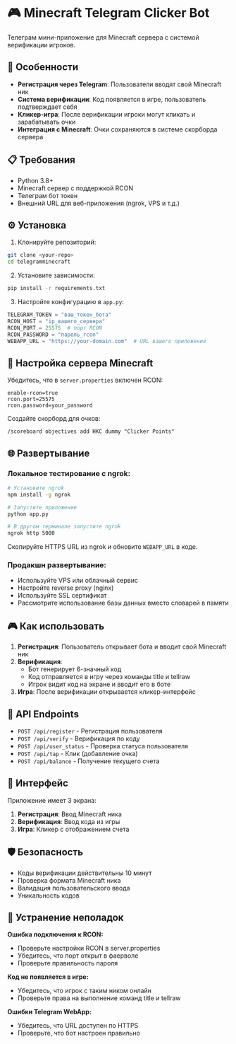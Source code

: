 # 🎮 Minecraft Telegram Clicker Bot

Телеграм мини-приложение для Minecraft сервера с системой верификации игроков.

## 🚀 Особенности

- **Регистрация через Telegram**: Пользователи вводят свой Minecraft ник
- **Система верификации**: Код появляется в игре, пользователь подтверждает себя
- **Кликер-игра**: После верификации игроки могут кликать и зарабатывать очки
- **Интеграция с Minecraft**: Очки сохраняются в системе скорборда сервера

## 📋 Требования

- Python 3.8+
- Minecraft сервер с поддержкой RCON
- Телеграм бот токен
- Внешний URL для веб-приложения (ngrok, VPS и т.д.)

## ⚙️ Установка

1. Клонируйте репозиторий:
```bash
git clone <your-repo>
cd telegramminecraft
```

2. Установите зависимости:
```bash
pip install -r requirements.txt
```

3. Настройте конфигурацию в `app.py`:
```python
TELEGRAM_TOKEN = "ваш_токен_бота"
RCON_HOST = "ip_вашего_сервера"
RCON_PORT = 25575  # порт RCON
RCON_PASSWORD = "пароль_rcon"
WEBAPP_URL = "https://your-domain.com"  # URL вашего приложения
```

## 🎯 Настройка сервера Minecraft

Убедитесь, что в `server.properties` включен RCON:
```properties
enable-rcon=true
rcon.port=25575
rcon.password=your_password
```

Создайте скорборд для очков:
```mcfunction
/scoreboard objectives add HKC dummy "Clicker Points"
```

## 🌐 Развертывание

### Локальное тестирование с ngrok:
```bash
# Установите ngrok
npm install -g ngrok

# Запустите приложение
python app.py

# В другом терминале запустите ngrok
ngrok http 5000
```

Скопируйте HTTPS URL из ngrok и обновите `WEBAPP_URL` в коде.

### Продакшн развертывание:
- Используйте VPS или облачный сервис
- Настройте reverse proxy (nginx)
- Используйте SSL сертификат
- Рассмотрите использование базы данных вместо словарей в памяти

## 🎮 Как использовать

1. **Регистрация**: Пользователь открывает бота и вводит свой Minecraft ник
2. **Верификация**: 
   - Бот генерирует 6-значный код
   - Код отправляется в игру через команды title и tellraw
   - Игрок видит код на экране и вводит его в боте
3. **Игра**: После верификации открывается кликер-интерфейс

## 🔧 API Endpoints

- `POST /api/register` - Регистрация пользователя
- `POST /api/verify` - Верификация по коду
- `POST /api/user_status` - Проверка статуса пользователя
- `POST /api/tap` - Клик (добавление очка)
- `POST /api/balance` - Получение текущего счета

## 📱 Интерфейс

Приложение имеет 3 экрана:
1. **Регистрация**: Ввод Minecraft ника
2. **Верификация**: Ввод кода из игры
3. **Игра**: Кликер с отображением счета

## 🛡️ Безопасность

- Коды верификации действительны 10 минут
- Проверка формата Minecraft ника
- Валидация пользовательского ввода
- Уникальность кодов

## 🐛 Устранение неполадок

**Ошибка подключения к RCON:**
- Проверьте настройки RCON в server.properties
- Убедитесь, что порт открыт в фаерволе
- Проверьте правильность пароля

**Код не появляется в игре:**
- Убедитесь, что игрок с таким ником онлайн
- Проверьте права на выполнение команд title и tellraw

**Ошибки Telegram WebApp:**
- Убедитесь, что URL доступен по HTTPS
- Проверьте, что бот настроен правильно 